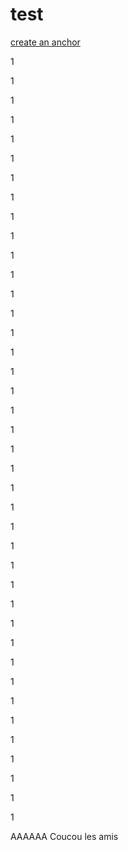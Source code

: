# test


[create an anchor](#anchors-in-markdown)

1

1

1

1

1

1

1

1

1

1

1

1

1

1

1

1

1

1

1

1

1

1

1

1

1

1

1

1

1

1

1

1

1

1

1

1

1

1

1

1

<a name="#anchors-in-markdown">AAAAAA</a> Coucou les amis









